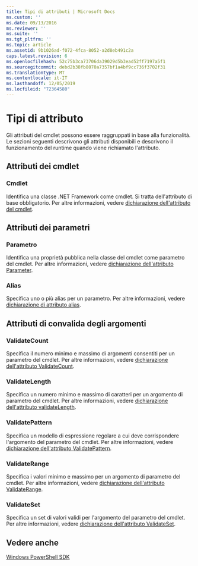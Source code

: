```yaml
---
title: Tipi di attributi | Microsoft Docs
ms.custom: ''
ms.date: 09/13/2016
ms.reviewer: ''
ms.suite: ''
ms.tgt_pltfrm: ''
ms.topic: article
ms.assetid: 9b1026ad-f072-4fca-8052-a2d8eb491c2a
caps.latest.revision: 6
ms.openlocfilehash: 52c75b3ca73706da39029d5b3ead52ff7197a5f1
ms.sourcegitcommit: debd2b38fb8070a7357bf1a4bf9cc736f3702f31
ms.translationtype: MT
ms.contentlocale: it-IT
ms.lasthandoff: 12/05/2019
ms.locfileid: "72364580"
---
```

# <a name="attribute-types"></a>Tipi di attributo

Gli attributi del cmdlet possono essere raggruppati in base alla funzionalità.
Le sezioni seguenti descrivono gli attributi disponibili e descrivono il funzionamento del runtime quando viene richiamato l'attributo.

## <a name="cmdlet-attributes"></a>Attributi dei cmdlet

### <a name="cmdlet"></a>Cmdlet

Identifica una classe .NET Framework come cmdlet.
Si tratta dell'attributo di base obbligatorio.
Per altre informazioni, vedere [dichiarazione dell'attributo del cmdlet](./cmdlet-attribute-declaration.md).

## <a name="parameter-attributes"></a>Attributi dei parametri

### <a name="parameter"></a>Parametro

Identifica una proprietà pubblica nella classe del cmdlet come parametro del cmdlet.
Per altre informazioni, vedere [dichiarazione dell'attributo Parameter](./parameter-attribute-declaration.md).

### <a name="alias"></a>Alias

Specifica uno o più alias per un parametro.
Per altre informazioni, vedere [dichiarazione di attributo alias](./alias-attribute-declaration.md).

## <a name="argument-validation-attributes"></a>Attributi di convalida degli argomenti

### <a name="validatecount"></a>ValidateCount

Specifica il numero minimo e massimo di argomenti consentiti per un parametro del cmdlet.
Per altre informazioni, vedere [dichiarazione dell'attributo ValidateCount](./validatecount-attribute-declaration.md).

### <a name="validatelength"></a>ValidateLength

Specifica un numero minimo e massimo di caratteri per un argomento di parametro del cmdlet.
Per altre informazioni, vedere [dichiarazione dell'attributo validateLength](./validatelength-attribute-declaration.md).

### <a name="validatepattern"></a>ValidatePattern

Specifica un modello di espressione regolare a cui deve corrispondere l'argomento del parametro del cmdlet.
Per altre informazioni, vedere [dichiarazione dell'attributo ValidatePattern](./validatepattern-attribute-declaration.md).

### <a name="validaterange"></a>ValidateRange

Specifica i valori minimo e massimo per un argomento di parametro del cmdlet.
Per altre informazioni, vedere [dichiarazione dell'attributo ValidateRange](./validaterange-attribute-declaration.md).

### <a name="validateset"></a>ValidateSet

Specifica un set di valori validi per l'argomento del parametro del cmdlet.
Per altre informazioni, vedere [dichiarazione dell'attributo ValidateSet](./validateset-attribute-declaration.md).

## <a name="see-also"></a>Vedere anche

[Windows PowerShell SDK](../windows-powershell-reference.md)
